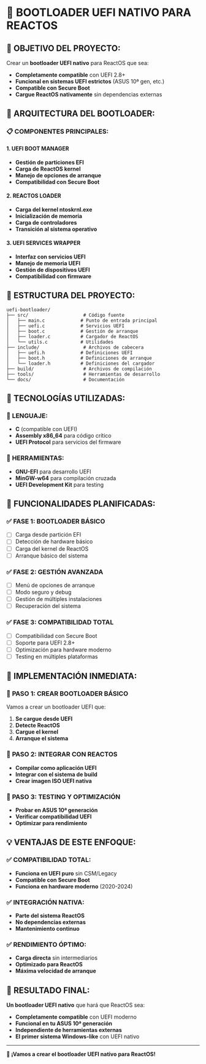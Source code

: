 # 🚀 BOOTLOADER UEFI NATIVO PARA REACTOS

## 🎯 **OBJETIVO DEL PROYECTO:**

Crear un **bootloader UEFI nativo** para ReactOS que sea:
- **Completamente compatible** con UEFI 2.8+
- **Funcional en sistemas UEFI estrictos** (ASUS 10ª gen, etc.)
- **Compatible con Secure Boot**
- **Cargue ReactOS nativamente** sin dependencias externas

## 🔧 **ARQUITECTURA DEL BOOTLOADER:**

### 📋 **COMPONENTES PRINCIPALES:**

#### **1. UEFI BOOT MANAGER**
- **Gestión de particiones EFI**
- **Carga de ReactOS kernel**
- **Manejo de opciones de arranque**
- **Compatibilidad con Secure Boot**

#### **2. REACTOS LOADER**
- **Carga del kernel ntoskrnl.exe**
- **Inicialización de memoria**
- **Carga de controladores**
- **Transición al sistema operativo**

#### **3. UEFI SERVICES WRAPPER**
- **Interfaz con servicios UEFI**
- **Manejo de memoria UEFI**
- **Gestión de dispositivos UEFI**
- **Compatibilidad con firmware**

## 📁 **ESTRUCTURA DEL PROYECTO:**

```
uefi-bootloader/
├── src/                    # Código fuente
│   ├── main.c             # Punto de entrada principal
│   ├── uefi.c             # Servicios UEFI
│   ├── boot.c             # Gestión de arranque
│   ├── loader.c           # Cargador de ReactOS
│   └── utils.c            # Utilidades
├── include/                # Archivos de cabecera
│   ├── uefi.h             # Definiciones UEFI
│   ├── boot.h             # Definiciones de arranque
│   └── loader.h           # Definiciones del cargador
├── build/                  # Archivos de compilación
├── tools/                  # Herramientas de desarrollo
└── docs/                   # Documentación
```

## 🔨 **TECNOLOGÍAS UTILIZADAS:**

### 📝 **LENGUAJE:**
- **C** (compatible con UEFI)
- **Assembly x86_64** para código crítico
- **UEFI Protocol** para servicios del firmware

### 📝 **HERRAMIENTAS:**
- **GNU-EFI** para desarrollo UEFI
- **MinGW-w64** para compilación cruzada
- **UEFI Development Kit** para testing

## 🎯 **FUNCIONALIDADES PLANIFICADAS:**

### ✅ **FASE 1: BOOTLOADER BÁSICO**
- [ ] Carga desde partición EFI
- [ ] Detección de hardware básico
- [ ] Carga del kernel de ReactOS
- [ ] Arranque básico del sistema

### ✅ **FASE 2: GESTIÓN AVANZADA**
- [ ] Menú de opciones de arranque
- [ ] Modo seguro y debug
- [ ] Gestión de múltiples instalaciones
- [ ] Recuperación del sistema

### ✅ **FASE 3: COMPATIBILIDAD TOTAL**
- [ ] Compatibilidad con Secure Boot
- [ ] Soporte para UEFI 2.8+
- [ ] Optimización para hardware moderno
- [ ] Testing en múltiples plataformas

## 🚀 **IMPLEMENTACIÓN INMEDIATA:**

### 🔧 **PASO 1: CREAR BOOTLOADER BÁSICO**
Vamos a crear un bootloader UEFI que:
1. **Se cargue desde UEFI**
2. **Detecte ReactOS**
3. **Cargue el kernel**
4. **Arranque el sistema**

### 🔧 **PASO 2: INTEGRAR CON REACTOS**
- **Compilar como aplicación UEFI**
- **Integrar con el sistema de build**
- **Crear imagen ISO UEFI nativa**

### 🔧 **PASO 3: TESTING Y OPTIMIZACIÓN**
- **Probar en ASUS 10ª generación**
- **Verificar compatibilidad UEFI**
- **Optimizar para rendimiento**

## 💡 **VENTAJAS DE ESTE ENFOQUE:**

### ✅ **COMPATIBILIDAD TOTAL:**
- **Funciona en UEFI puro** sin CSM/Legacy
- **Compatible con Secure Boot**
- **Funciona en hardware moderno** (2020-2024)

### ✅ **INTEGRACIÓN NATIVA:**
- **Parte del sistema ReactOS**
- **No dependencias externas**
- **Mantenimiento continuo**

### ✅ **RENDIMIENTO ÓPTIMO:**
- **Carga directa** sin intermediarios
- **Optimizado para ReactOS**
- **Máxima velocidad de arranque**

## 🎉 **RESULTADO FINAL:**

**Un bootloader UEFI nativo** que hará que ReactOS sea:
- **Completamente compatible** con UEFI moderno
- **Funcional en tu ASUS 10ª generación**
- **Independiente de herramientas externas**
- **El primer sistema Windows-like** con UEFI nativo

---

**🚀 ¡Vamos a crear el bootloader UEFI nativo para ReactOS!**


